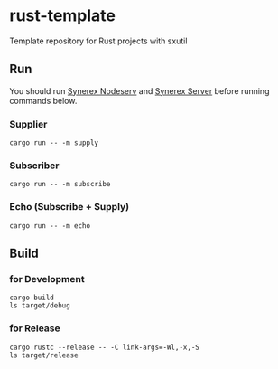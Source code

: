 # rust-template
Template repository for Rust projects with sxutil

## Run
You should run [Synerex Nodeserv](https://github.com/synerex/synerex_nodeserv) and [Synerex Server](https://github.com/synerex/synerex_server) before running commands below.

### Supplier
```
cargo run -- -m supply
```
### Subscriber
```
cargo run -- -m subscribe
```
### Echo (Subscribe + Supply)
```
cargo run -- -m echo
```

## Build
### for Development
```
cargo build
ls target/debug
```

### for Release
```
cargo rustc --release -- -C link-args=-Wl,-x,-S
ls target/release
```
